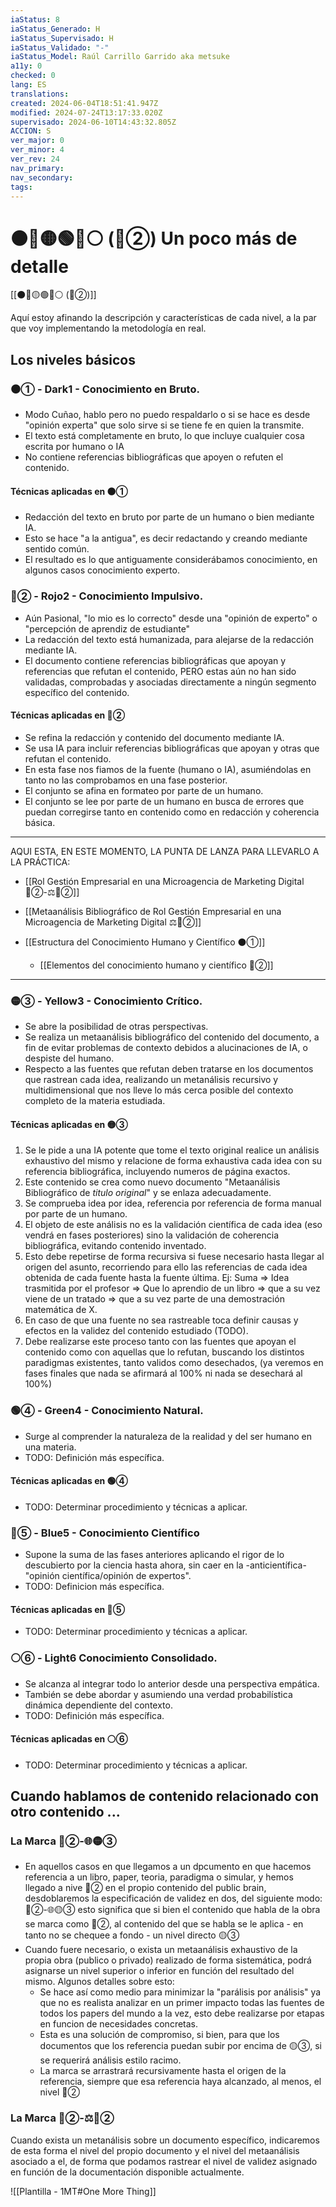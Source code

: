 ```yaml
---
iaStatus: 8
iaStatus_Generado: H
iaStatus_Supervisado: H
iaStatus_Validado: "-"
iaStatus_Model: Raúl Carrillo Garrido aka metsuke
a11y: 0
checked: 0
lang: ES
translations: 
created: 2024-06-04T18:51:41.947Z
modified: 2024-07-24T13:17:33.020Z
supervisado: 2024-06-10T14:43:32.805Z
ACCION: S
ver_major: 0
ver_minor: 4
ver_rev: 24
nav_primary: 
nav_secondary: 
tags:
---
```

# ⚫🔴🟡🟢🔵⚪ (🔴②) Un poco más de detalle

[[⚫🔴🟡🟢🔵⚪ (🔴②)]]

Aquí estoy afinando la descripción y características de cada nivel, a la par que voy implementando la metodología en real.

## Los niveles básicos
### ⚫① - Dark1 - Conocimiento en Bruto. 

* Modo Cuñao, hablo pero no puedo respaldarlo o si se hace es desde "opinión experta" que solo sirve si se tiene fe en quien la transmite.
* El texto está completamente en bruto, lo que incluye cualquier cosa escrita por humano o IA
* No contiene referencias bibliográficas que apoyen o refuten el contenido.

#### Técnicas aplicadas en  ⚫①

* Redacción del texto en bruto por parte de un humano o bien mediante IA.
* Esto se hace "a la antigua", es decir redactando y creando mediante sentido común.
* El resultado es lo que antiguamente considerábamos conocimiento, en algunos casos conocimiento experto.

### 🔴② - Rojo2 - Conocimiento Impulsivo.

* Aún Pasional, "lo mio es lo correcto" desde una "opinión de experto" o "percepción de aprendiz de estudiante"
* La redacción del texto está humanizada, para alejarse de la redacción mediante IA.
* El documento contiene referencias bibliográficas que apoyan y referencias que refutan el contenido, PERO estas aún no han sido validadas, comprobadas y asociadas directamente a ningún segmento específico del contenido.
#### Técnicas aplicadas en  🔴②

* Se refina la redacción y contenido del documento mediante IA.
* Se usa IA para incluir referencias bibliográficas que apoyan y otras que refutan el contenido.
* En esta fase nos fiamos de la fuente (humano o IA),  asumiéndolas en tanto no las comprobamos en una fase posterior.
* El conjunto se afina en formateo por parte de un humano.
* El conjunto se lee por parte de un humano en busca de errores que puedan corregirse tanto en contenido como en redacción y coherencia básica.


---
AQUI ESTA, EN ESTE MOMENTO,  LA PUNTA DE LANZA PARA LLEVARLO A LA PRÁCTICA:

* [[Rol Gestión Empresarial en una Microagencia de Marketing Digital 🔴②-⚖️🔴②]]
* [[Metaanálisis Bibliográfico de Rol Gestión Empresarial en una Microagencia de Marketing Digital ⚖️🔴②]]

* [[Estructura del Conocimiento Humano y Científico ⚫①]]
	* [[Elementos del conocimiento humano y científico  🔴②]]

---
### 🟡③ - Yellow3 - Conocimiento Crítico.

* Se abre la posibilidad de otras perspectivas.
* Se realiza un metaanálisis bibliográfico del contenido del documento, a fin de evitar problemas de contexto debidos a alucinaciones de IA, o despiste del humano. 
* Respecto a las fuentes que refutan deben tratarse en los documentos que rastrean cada idea, realizando un metanálisis recursivo y multidimensional que nos lleve lo más cerca posible del contexto completo de la materia estudiada.
#### Técnicas aplicadas en 🟡③

1. Se le pide a una IA potente que tome el texto original realice un análisis exhaustivo del mismo y relacione de forma exhaustiva cada idea con su referencia bibliográfica, incluyendo numeros de página exactos.
2. Este contenido se crea como nuevo documento "Metaanálisis Bibliográfico de *titulo original*" y se enlaza adecuadamente.
3. Se comprueba idea por idea, referencia por referencia de forma manual por parte de un humano.
4. El objeto de este análisis no es la validación científica de cada idea (eso vendrá en fases posteriores) sino la validación de coherencia bibliográfica, evitando contenido inventado.
5. Esto debe repetirse de forma recursiva si fuese necesario hasta llegar al origen del asunto, recorriendo para ello las referencias de cada idea obtenida de cada fuente hasta la fuente última. Ej: Suma => Idea trasmitida por el profesor => Que lo aprendio de un libro => que a su vez viene de un tratado => que a su vez parte de una demostración matemática de X.
6. En caso de que una fuente no sea rastreable toca definir causas y efectos en la validez del contenido estudiado (TODO).
7. Debe realizarse este proceso tanto con las fuentes que apoyan el contenido como con aquellas que lo refutan, buscando los distintos paradigmas existentes, tanto validos como desechados, (ya veremos en fases finales que nada se afirmará al 100% ni nada se desechará al 100%)
### 🟢④ - Green4 - Conocimiento Natural.

* Surge al comprender la naturaleza de la realidad y del ser humano en una materia.
* TODO: Definición más específica.
#### Técnicas aplicadas en 🟢④

* TODO: Determinar procedimiento y técnicas a aplicar.
### 🔵⑤ - Blue5 - Conocimiento Científico

* Supone la suma de las fases anteriores aplicando el rigor de lo descubierto por la ciencia hasta ahora, sin caer en la -anticientífica- "opinión científica/opinión de expertos".
* TODO: Definicion más específica.
#### Técnicas aplicadas en 🔵⑤

* TODO: Determinar procedimiento y técnicas a aplicar.
### ⚪⑥ - Light6 Conocimiento Consolidado.

* Se alcanza al integrar todo lo anterior desde una perspectiva empática.
* También se debe abordar y asumiendo una verdad probabilística dinámica dependiente del contexto.
* TODO: Definición más específica.
#### Técnicas aplicadas en  ⚪⑥

* TODO: Determinar procedimiento y técnicas a aplicar.


## Cuando hablamos de contenido relacionado con otro contenido ...

### La Marca   🔴②-🌐🟡③

* En aquellos casos en que llegamos a un dpcumento en que hacemos referencia a un libro, paper, teoria, paradigma o simular, y hemos llegado a nive  🔴② en el propio contenido del public brain, desdoblaremos la especificación de validez en dos, del siguiente modo: 🔴②-🌐🟡③ esto significa que si bien el contenido que habla de la obra se marca como   🔴②, al contenido del que se habla se le aplica - en tanto no se chequee a fondo - un nivel directo  🟡③
* Cuando fuere necesario, o exista un metaanálisis exhaustivo de la propia obra (publico o privado) realizado de forma sistemática, podrá asignarse un nivel superior o inferior en función del resultado del mismo. Algunos detalles sobre esto:
	* Se hace así como medio para minimizar la "parálisis por análisis" ya que no es realista analizar en un primer impacto todas las fuentes de todos los papers del mundo a la vez, esto debe realizarse por etapas en funcion de necesidades concretas.
	* Esta es una solución de compromiso, si bien, para que los documentos que los referencia puedan subir por encima de  🟡③, si se requerirá análisis estilo racimo.
	* La marca se arrastrará recursivamente hasta el origen de la referencia, siempre que esa referencia haya alcanzado, al menos, el nivel  🔴②

### La Marca 🔴②-⚖️🔴②

Cuando exista un metanálisis sobre un documento específico, indicaremos de esta forma el nivel del propio documento y el nivel del metaanálisis asociado a el, de forma que podamos rastrear el nivel de validez asignado en función de la documentación disponible actualmente.

![[Plantilla - 1MT#One More Thing]]
